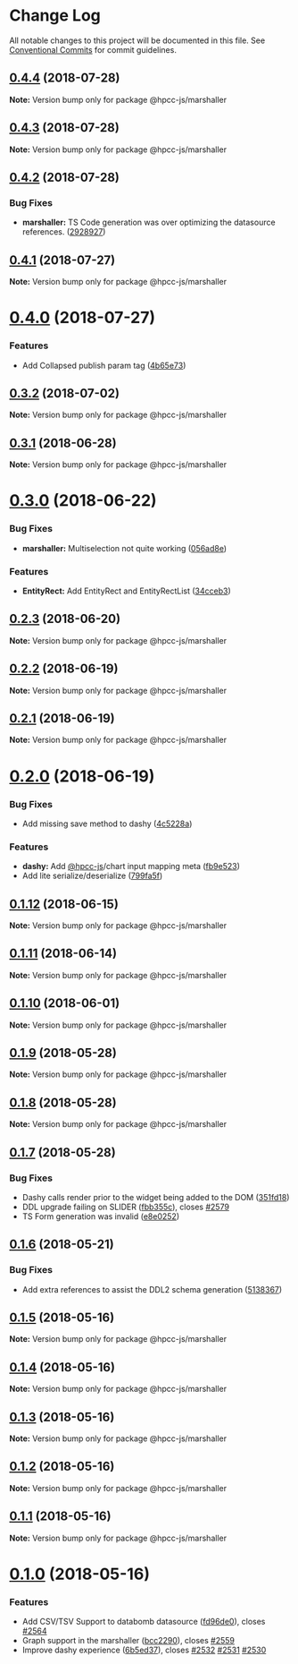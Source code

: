 # Change Log

All notable changes to this project will be documented in this file.
See [Conventional Commits](https://conventionalcommits.org) for commit guidelines.

<a name="0.4.4"></a>
## [0.4.4](https://github.com/hpcc-systems/Visualization/compare/@hpcc-js/marshaller@0.4.3...@hpcc-js/marshaller@0.4.4) (2018-07-28)




**Note:** Version bump only for package @hpcc-js/marshaller

<a name="0.4.3"></a>
## [0.4.3](https://github.com/hpcc-systems/Visualization/compare/@hpcc-js/marshaller@0.4.2...@hpcc-js/marshaller@0.4.3) (2018-07-28)




**Note:** Version bump only for package @hpcc-js/marshaller

<a name="0.4.2"></a>
## [0.4.2](https://github.com/hpcc-systems/Visualization/compare/@hpcc-js/marshaller@0.4.1...@hpcc-js/marshaller@0.4.2) (2018-07-28)


### Bug Fixes

* **marshaller:** TS Code generation was over optimizing the datasource references. ([2928927](https://github.com/hpcc-systems/Visualization/commit/2928927))




<a name="0.4.1"></a>
## [0.4.1](https://github.com/hpcc-systems/Visualization/compare/@hpcc-js/marshaller@0.4.0...@hpcc-js/marshaller@0.4.1) (2018-07-27)




**Note:** Version bump only for package @hpcc-js/marshaller

<a name="0.4.0"></a>
# [0.4.0](https://github.com/hpcc-systems/Visualization/compare/@hpcc-js/marshaller@0.3.2...@hpcc-js/marshaller@0.4.0) (2018-07-27)


### Features

* Add Collapsed publish param tag ([4b65e73](https://github.com/hpcc-systems/Visualization/commit/4b65e73))




<a name="0.3.2"></a>
## [0.3.2](https://github.com/hpcc-systems/Visualization/compare/@hpcc-js/marshaller@0.3.1...@hpcc-js/marshaller@0.3.2) (2018-07-02)




**Note:** Version bump only for package @hpcc-js/marshaller

<a name="0.3.1"></a>
## [0.3.1](https://github.com/hpcc-systems/Visualization/compare/@hpcc-js/marshaller@0.3.0...@hpcc-js/marshaller@0.3.1) (2018-06-28)




**Note:** Version bump only for package @hpcc-js/marshaller

<a name="0.3.0"></a>
# [0.3.0](https://github.com/hpcc-systems/Visualization/compare/@hpcc-js/marshaller@0.2.3...@hpcc-js/marshaller@0.3.0) (2018-06-22)


### Bug Fixes

* **marshaller:** Multiselection not quite working ([056ad8e](https://github.com/hpcc-systems/Visualization/commit/056ad8e))


### Features

* **EntityRect:** Add EntityRect and EntityRectList ([34cceb3](https://github.com/hpcc-systems/Visualization/commit/34cceb3))




<a name="0.2.3"></a>
## [0.2.3](https://github.com/hpcc-systems/Visualization/compare/@hpcc-js/marshaller@0.2.2...@hpcc-js/marshaller@0.2.3) (2018-06-20)




**Note:** Version bump only for package @hpcc-js/marshaller

<a name="0.2.2"></a>
## [0.2.2](https://github.com/hpcc-systems/Visualization/compare/@hpcc-js/marshaller@0.2.1...@hpcc-js/marshaller@0.2.2) (2018-06-19)




**Note:** Version bump only for package @hpcc-js/marshaller

<a name="0.2.1"></a>
## [0.2.1](https://github.com/hpcc-systems/Visualization/compare/@hpcc-js/marshaller@0.2.0...@hpcc-js/marshaller@0.2.1) (2018-06-19)




**Note:** Version bump only for package @hpcc-js/marshaller

<a name="0.2.0"></a>
# [0.2.0](https://github.com/hpcc-systems/Visualization/compare/@hpcc-js/marshaller@0.1.12...@hpcc-js/marshaller@0.2.0) (2018-06-19)


### Bug Fixes

* Add missing save method to dashy ([4c5228a](https://github.com/hpcc-systems/Visualization/commit/4c5228a))


### Features

* **dashy:** Add [@hpcc-js](https://github.com/hpcc-js)/chart input mapping meta ([fb9e523](https://github.com/hpcc-systems/Visualization/commit/fb9e523))
* Add lite serialize/deserialize ([799fa5f](https://github.com/hpcc-systems/Visualization/commit/799fa5f))




<a name="0.1.12"></a>
## [0.1.12](https://github.com/hpcc-systems/Visualization/compare/@hpcc-js/marshaller@0.1.11...@hpcc-js/marshaller@0.1.12) (2018-06-15)




**Note:** Version bump only for package @hpcc-js/marshaller

<a name="0.1.11"></a>
## [0.1.11](https://github.com/hpcc-systems/Visualization/compare/@hpcc-js/marshaller@0.1.10...@hpcc-js/marshaller@0.1.11) (2018-06-14)




**Note:** Version bump only for package @hpcc-js/marshaller

<a name="0.1.10"></a>
## [0.1.10](https://github.com/hpcc-systems/Visualization/compare/@hpcc-js/marshaller@0.1.9...@hpcc-js/marshaller@0.1.10) (2018-06-01)




**Note:** Version bump only for package @hpcc-js/marshaller

<a name="0.1.9"></a>
## [0.1.9](https://github.com/hpcc-systems/Visualization/compare/@hpcc-js/marshaller@0.1.8...@hpcc-js/marshaller@0.1.9) (2018-05-28)




**Note:** Version bump only for package @hpcc-js/marshaller

<a name="0.1.8"></a>
## [0.1.8](https://github.com/hpcc-systems/Visualization/compare/@hpcc-js/marshaller@0.1.7...@hpcc-js/marshaller@0.1.8) (2018-05-28)




**Note:** Version bump only for package @hpcc-js/marshaller

<a name="0.1.7"></a>
## [0.1.7](https://github.com/hpcc-systems/Visualization/compare/@hpcc-js/marshaller@0.1.6...@hpcc-js/marshaller@0.1.7) (2018-05-28)


### Bug Fixes

* Dashy calls render prior to the widget being added to the DOM ([351fd18](https://github.com/hpcc-systems/Visualization/commit/351fd18))
* DDL upgrade failing on SLIDER ([fbb355c](https://github.com/hpcc-systems/Visualization/commit/fbb355c)), closes [#2579](https://github.com/hpcc-systems/Visualization/issues/2579)
* TS Form generation was invalid ([e8e0252](https://github.com/hpcc-systems/Visualization/commit/e8e0252))




<a name="0.1.6"></a>
## [0.1.6](https://github.com/hpcc-systems/Visualization/compare/@hpcc-js/marshaller@0.1.5...@hpcc-js/marshaller@0.1.6) (2018-05-21)


### Bug Fixes

*  Add extra references to assist the DDL2 schema generation ([5138367](https://github.com/hpcc-systems/Visualization/commit/5138367))




<a name="0.1.5"></a>
## [0.1.5](https://github.com/hpcc-systems/Visualization/compare/@hpcc-js/marshaller@0.1.4...@hpcc-js/marshaller@0.1.5) (2018-05-16)




**Note:** Version bump only for package @hpcc-js/marshaller

<a name="0.1.4"></a>
## [0.1.4](https://github.com/hpcc-systems/Visualization/compare/@hpcc-js/marshaller@0.1.3...@hpcc-js/marshaller@0.1.4) (2018-05-16)




**Note:** Version bump only for package @hpcc-js/marshaller

<a name="0.1.3"></a>
## [0.1.3](https://github.com/hpcc-systems/Visualization/compare/@hpcc-js/marshaller@0.1.2...@hpcc-js/marshaller@0.1.3) (2018-05-16)




**Note:** Version bump only for package @hpcc-js/marshaller

<a name="0.1.2"></a>
## [0.1.2](https://github.com/hpcc-systems/Visualization/compare/@hpcc-js/marshaller@0.1.1...@hpcc-js/marshaller@0.1.2) (2018-05-16)




**Note:** Version bump only for package @hpcc-js/marshaller

<a name="0.1.1"></a>
## [0.1.1](https://github.com/hpcc-systems/Visualization/compare/@hpcc-js/marshaller@0.1.0...@hpcc-js/marshaller@0.1.1) (2018-05-16)




**Note:** Version bump only for package @hpcc-js/marshaller

<a name="0.1.0"></a>
# [0.1.0](https://github.com/hpcc-systems/Visualization/compare/@hpcc-js/marshaller@0.0.91...@hpcc-js/marshaller@0.1.0) (2018-05-16)


### Features

* Add CSV/TSV Support to databomb datasource ([fd96de0](https://github.com/hpcc-systems/Visualization/commit/fd96de0)), closes [#2564](https://github.com/hpcc-systems/Visualization/issues/2564)
* Graph support in the marshaller ([bcc2290](https://github.com/hpcc-systems/Visualization/commit/bcc2290)), closes [#2559](https://github.com/hpcc-systems/Visualization/issues/2559)
* Improve dashy experience ([6b5ed37](https://github.com/hpcc-systems/Visualization/commit/6b5ed37)), closes [#2532](https://github.com/hpcc-systems/Visualization/issues/2532) [#2531](https://github.com/hpcc-systems/Visualization/issues/2531) [#2530](https://github.com/hpcc-systems/Visualization/issues/2530)
